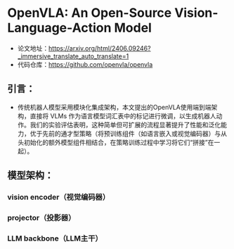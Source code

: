 # OpenVLA: An Open-Source Vision-Language-Action Model
- 论文地址：https://arxiv.org/html/2406.09246?_immersive_translate_auto_translate=1
- 代码仓库：https://github.com/openvla/openvla

## 引言：
- 传统机器人模型采用模块化集成架构，本文提出的OpenVLA使用端到端架构，直接将 VLMs 作为语言模型词汇表中的标记进行微调，以生成机器人动作。我们的实验评估表明，这种简单但可扩展的流程显著提升了性能和泛化能力，优于先前的通才型策略（将预训练组件（如语言嵌入或视觉编码器）与从头初始化的额外模型组件相结合，在策略训练过程中学习将它们“拼接”在一起）。

## 模型架构：
### vision encoder（视觉编码器）

### projector（投影器）

### LLM backbone（LLM主干）

